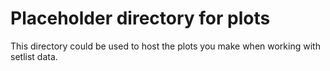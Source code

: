 # Placeholder directory for plots

This directory could be used to host the plots you make when working with setlist data.
